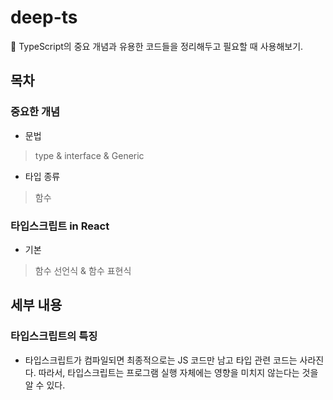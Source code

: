 # deep-ts
🎁 TypeScript의 중요 개념과 유용한 코드들을 정리해두고 필요할 때 사용해보기.

## 목차
### 중요한 개념
- 문법
> type & interface & Generic
- 타입 종류
> 함수

### 타입스크립트 in React
- 기본
> 함수 선언식 & 함수 표현식


## 세부 내용
### 타입스크립트의 특징
- 타입스크립트가 컴파일되면 최종적으로는 JS 코드만 남고 타입 관련 코드는 사라진다. 따라서, 타입스크립트는 프로그램 실행 자체에는 영향을 미치지 않는다는 것을 알 수 있다.
